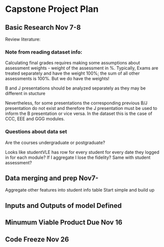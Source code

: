 # Capstone Project Plan


## Basic Research Nov 7-8
Review literature:



### Note from reading dataset info:
Calculating final grades requires making some assumptions about assessment weights - weight of the assessment in %. Typically, Exams are treated separately and have the weight 100%; the sum of all other assessments is 100%. But we do have the weights!

B and J presentations should be analyzed separately as they may be different in stucture 

Nevertheless, for some presentations the corresponding previous B/J presentation do not exist and therefore the J presentation must be used to inform the B presentation or vice versa. In the dataset this is the case of CCC, EEE and GGG modules.

### Questions about data set

Are the courses undergraduate or postgraduate?

Looks like studentVLE has row for every student for every date they logged in for each module? If I aggregate I lose the fidelity?
Same with student assessment?

## Data merging and prep Nov7-
Aggregate other features into student info table
Start simple and build up



## Inputs and Outputs of model Defined


## Minumum Viable Product Due Nov 16


## Code Freeze Nov 26
